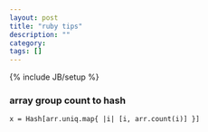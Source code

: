 ```yaml
---
layout: post
title: "ruby tips"
description: ""
category:
tags: []
---
```

{% include JB/setup %}

### array group count to hash
`x = Hash[arr.uniq.map{ |i| [i, arr.count(i)] }]`
